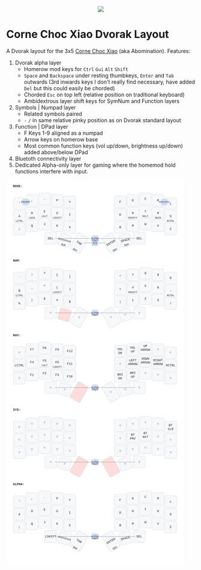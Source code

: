 <p align="center">
  <img src="https://kbd.news/pic/2023/116/1936.jpg" height="150" />
</p>

# Corne Choc Xiao Dvorak Layout

A Dvorak layout for the 3x5 [Corne Choc Xiao](https://github.com/JonMuller/gerbers/tree/main/corne-choc-xiao) (aka Abomination). Features:

1. Dvorak alpha layer
   - Homerow mod keys for `Ctrl` `Gui` `Alt` `Shift`
   - `Space` and `Backspace` under resting thumbkeys, `Enter` and `Tab` outwards (3rd inwards keys I don't really find necessary, have added `Del` but this could easily be chorded)
   - Chorded `Esc` on top left (relative position on traditional keyboard)
   - Ambidextrous layer shift keys for SymNum and Function layers
2. Symbols | Numpad layer
   - Related symbols paired
   - `-` `/` in same relative pinky position as on Dvorak standard layout
3. Function | DPad layer
   - F Keys 1-9 aligned as a numpad
   - Arrow keys on homerow base
   - Most common function keys (vol up/down, brightness up/down) added above/below DPad
4. Bluetoth connectivity layer
5. Dedicated Alpha-only layer for gaming where the homemod hold functions interfere with input.

![Chipper](keymap-drawer/chipper.svg)
